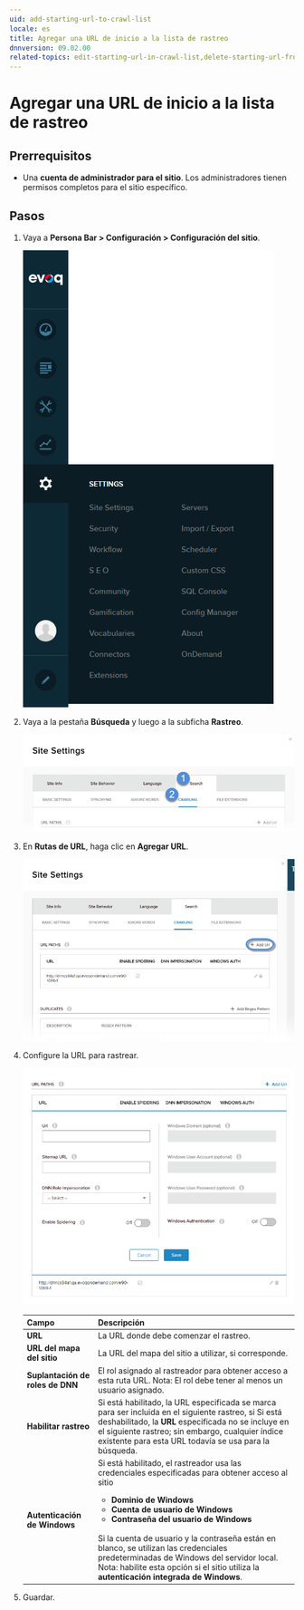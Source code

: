 ```yaml
---
uid: add-starting-url-to-crawl-list
locale: es
title: Agregar una URL de inicio a la lista de rastreo
dnnversion: 09.02.00
related-topics: edit-starting-url-in-crawl-list,delete-starting-url-from-crawl-list,add-directory-to-included-list,delete-directory-from-included-list,add-directory-to-excluded-list,delete-directory-from-excluded-list,add-file-extension-to-included-or-excluded-list,delete-file-extension-from-included-or-excluded-list
---
```


# Agregar una URL de inicio a la lista de rastreo

## Prerrequisitos

*   Una **cuenta de administrador para el sitio**. Los administradores tienen permisos completos para el sitio específico.

## Pasos

1.  Vaya a  **Persona Bar \> Configuración \> Configuración del sitio**.
    
    ![Persona Bar > Configuración > Configuración del sitio](/images/scr-pbar-host-Settings-E91.png)
    
2.  Vaya a la pestaña **Búsqueda** y luego a la subficha **Rastreo**.
    
    ![Búsqueda > Rastreo](/images/scr-pbtabs-all-Settings-SiteSettings-Search-Crawling-E90.png)
    
3.  En **Rutas de URL**, haga clic en **Agregar URL**.         
    
    ![](/images/scr-SiteSettings-Search-Crawling-url-paths-add-url-button-E90.png)
             
4.  Configure la URL para rastrear.
              
    ![](/images/scr-SiteSettings-Search-Crawling-url-paths-add-url-E90.png)
              
    |**Campo**|**Descripción**|
    |---|---|
    |<strong>URL</strong>|La URL donde debe comenzar el rastreo.|
    |<strong>URL del mapa del sitio</strong>|La URL del mapa del sitio a utilizar, si corresponde.|
    |<strong>Suplantación de roles de DNN</strong>|El rol asignado al rastreador para obtener acceso a esta ruta URL. Nota: El rol debe tener al menos un usuario asignado.|
    |<strong>Habilitar rastreo</strong>|Si está habilitado, la URL especificada se marca para ser incluida en el siguiente rastreo, si Si está deshabilitado, la <strong>URL</strong> especificada no se incluye en el siguiente rastreo; sin embargo, cualquier índice existente para esta URL todavía se usa para la búsqueda.|
    |<strong>Autenticación de Windows</strong>|Si está habilitado, el rastreador usa las credenciales especificadas para obtener acceso al sitio<ul><li><strong>Dominio de Windows</strong><li><strong>Cuenta de usuario de Windows</strong></li><li><strong>Contraseña del usuario de Windows</strong></li></ul><br />Si la cuenta de usuario y la contraseña están en blanco, se utilizan las credenciales predeterminadas de Windows del servidor local.<br />Nota: habilite esta opción si el sitio utiliza la <strong>autenticación integrada de Windows</strong>.|
    
5.  Guardar.

